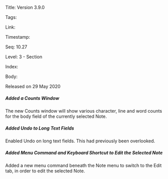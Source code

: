 Title: Version 3.9.0 

Tags:  

Link: 

Timestamp:  

Seq: 10.27 

Level: 3 - Section 

Index:  

Body: 

Released on 29 May 2020
 
##### Added a Counts Window

The new Counts window will show various character, line and word counts for the body field of the currently selected Note. 

 
##### Added Undo to Long Text Fields

Enabled Undo on long text fields. This had previously been overlooked. 

 
##### Added Menu Command and Keyboard Shortcut to Edit the Selected Note

Added a new menu command beneath the Note menu to switch to the Edit tab, in order to edit the selected Note. 

